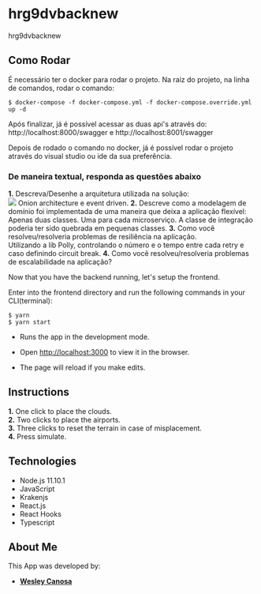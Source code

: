 # hrg9dvbacknew
hrg9dvbacknew

## Como Rodar

É necessário ter o docker para rodar o projeto.
Na raiz do projeto, na linha de comandos, rodar o comando:

```
$ docker-compose -f docker-compose.yml -f docker-compose.override.yml up -d

```

Após finalizar, já é possível acessar as duas api's através do:
http://localhost:8000/swagger e http://localhost:8001/swagger

Depois de rodado o comando no docker, já é possível rodar o projeto através
do visual studio ou ide da sua preferência.

###  De maneira textual, responda as questões abaixo

**1.** Descreva/Desenhe a arquitetura utilizada na solução:<br>
![](https://res.cloudinary.com/practicaldev/image/fetch/s--5A11Acxs--/c_limit%2Cf_auto%2Cfl_progressive%2Cq_auto%2Cw_880/https://img.barrymcauley.co.uk/onion_architecture.jpg)
Onion architecture e event driven.
**2.** Descreve como a modelagem de domínio foi implementada de uma maneira que deixa a aplicação flexível:<br>
Apenas duas classes. Uma para cada microserviço. A classe de integração poderia ter sido quebrada em pequenas classes.
**3.** Como você resolveu/resolveria problemas de resiliência na aplicação.<br>
Utilizando a lib Polly, controlando o número e o tempo entre cada retry e caso definindo circuit break.
**4.** Como você resolveu/resolveria problemas de escalabilidade na aplicação?<br>


Now that you have the backend running, let's setup the frontend.

Enter into the frontend directory and run the following commands in your CLI(terminal):
```
$ yarn
$ yarn start
```

- Runs the app in the development mode.

- Open [http://localhost:3000](http://localhost:3000) to view it in the browser.

- The page will reload if you make edits.


## Instructions

**1.** One click to place the clouds.<br>
**2.** Two clicks to place the airports.<br>
**3.** Three clicks to reset the terrain in case of misplacement.<br>
**4.** Press simulate.<br>


## Technologies
- Node.js 11.10.1
- JavaScript
- Krakenjs
- React.js
- React Hooks
- Typescript

## About Me

This App was developed by:

- [**Wesley Canosa**](https://github.com/asonac)
